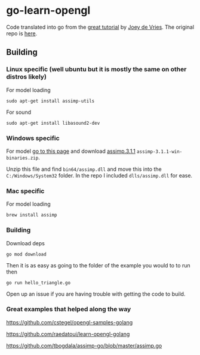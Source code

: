 # go-learn-opengl

Code translated into go from the [great tutorial](https://learnopengl.com/) by [Joey de Vries](https://twitter.com/JoeyDeVriez). The original repo is [here](https://github.com/JoeyDeVries/LearnOpenGL).

## Building

### Linux specific (well ubuntu but it is mostly the same on other distros likely)

For model loading 
```
sudo apt-get install assimp-utils
```

For sound
```
sudo apt-get install libasound2-dev
```

### Windows specific

For model [go to this page](http://www.assimp.org/index.php/downloads) and download [assimp.3.1.1](https://sourceforge.net/projects/assimp/files/assimp-3.1/) ```assimp-3.1.1-win-binaries.zip```.

Unzip this file and find ```bin64/assimp.dll``` and move this into the ```C:/Windows/System32``` folder. In the repo I included ```dlls/assimp.dll``` for ease.

### Mac specific

For model loading
```
brew install assimp
```

### Building


Download deps
```
go mod download
```

Then it is as easy as going to the folder of the example you would to to run then
```
go run hello_triangle.go
```

Open up an issue if you are having trouble with getting the code to build. 

### Great examples that helped along the way

https://github.com/cstegel/opengl-samples-golang

https://github.com/raedatoui/learn-opengl-golang

https://github.com/tbogdala/assimp-go/blob/master/assimp.go